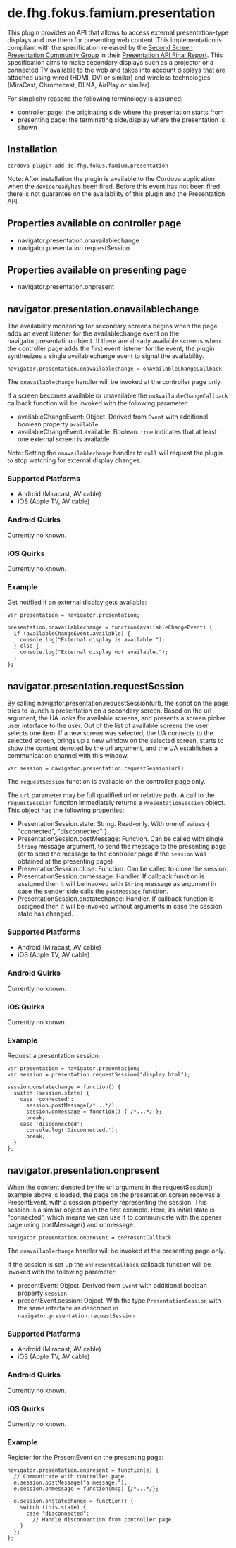 <!---
/*
 * Copyright 2014 Fraunhofer FOKUS
 *
 * Licensed under the Apache License, Version 2.0 (the "License");
 * you may not use this file except in compliance with the License.
 * You may obtain a copy of the License at
 *
 *     http://www.apache.org/licenses/LICENSE-2.0
 *
 * Unless required by applicable law or agreed to in writing, software
 * distributed under the License is distributed on an "AS IS" BASIS,
 * WITHOUT WARRANTIES OR CONDITIONS OF ANY KIND, either express or implied.
 * See the License for the specific language governing permissions and
 * limitations under the License.
 *
 * AUTHORS: Louay Bassbouss <louay.bassbouss@fokus.fraunhofer.de>
 *          Martin Lasak <martin.lasak@fokus.fraunhofer.de>
 */
-->

# de.fhg.fokus.famium.presentation

This plugin provides an API that allows to access external presentation-type
displays and use them for presenting web content. This implementation is
compliant with the specification released by the
[Second Screen Presentation Community Group](http://www.w3.org/community/webscreens/)
in their
[Presentation API Final Report](http://www.w3.org/2014/secondscreen/presentation-api/20140721/).
This specification aims to make secondary displays such as a projector
or a connected TV available to the web and takes into account displays that
are attached using wired (HDMI, DVI or similar) and
wireless technologies (MiraCast, Chromecast, DLNA, AirPlay or similar).

For simplicity reasons the following terminology is assumed:

* controller page: the originating side where the presentation starts from
* presenting page: the terminating side/display where the presentation is shown

## Installation

    cordova plugin add de.fhg.fokus.famium.presentation

Note: After installation the plugin is available to the Cordova application
when the ```deviceready```has been fired. Before this event has not been fired there is not guarantee on the availability of this plugin and the Presentation API.

## Properties available on controller page

- navigator.presentation.onavailablechange
- navigator.presentation.requestSession

## Properties available on presenting page

- navigator.presentation.onpresent

## navigator.presentation.onavailablechange

The availability monitoring for secondary screens begins when the page adds an event listener for the availablechange event on the navigator.presentation object. If there are already available screens when the controller page adds the first event listener for the event, the plugin synthesizes a single availablechange event to signal the availability.

    navigator.presentation.onavailablechange = onAvailableChangeCallback

The ```onavailablechange``` handler will be invoked at the controller page only.

If a screen becomes available or unavailable the ```onAvailableChangeCallback``` callback function will be invoked with the following parameter:

* availableChangeEvent: Object. Derived from ```Event``` with additional boolean property ```available```
* availableChangeEvent.available: Boolean. ```true``` indicates that at least one external screen is available

Note: Setting the ```onavailablechange``` handler to ```null``` will request the plugin to stop watching for external display changes.

### Supported Platforms

- Android (Miracast, AV cable)
- iOS (Apple TV, AV cable)

### Android Quirks

Currently no known.

### iOS Quirks

Currently no known.

### Example

Get notified if an external display gets available:

    var presentation = navigator.presentation;

    presentation.onavailablechange = function(availableChangeEvent) {
      if (availableChangeEvent.available) {
        console.log("External display is available.");
      } else {
        console.log("External display not available.");
      }
    };


## navigator.presentation.requestSession

By calling navigator.presentation.requestSession(url), the script on the page tries to launch a presentation on a secondary screen. Based on the url argument, the UA looks for available screens, and presents a screen picker user interface to the user. Out of the list of available screens the user selects one item. If a new screen was selected, the UA connects to the selected screen, brings up a new window on the selected screen, starts to show the content denoted by the url argument, and the UA establishes a communication channel with this window.

    var session = navigator.presentation.requestSession(url)

The ```requestSession``` function is available on the controller page only. 

The ```url``` parameter may be full qualified url or relative path.  A call to the ```requestSession``` function immediately returns a ```PresentationSession``` object. This object has the following properties:

* PresentationSession.state: String. Read-only. With one of values { "connected", "disconnected" }
* PresentationSession.postMessage: Function. Can be called with single ```String``` message argument, to send the message to the presenting page (or to send the message to the controller page if the ```session``` was obtained at the presenting page)
* PresentationSession.close: Function. Can be called to close the session.
* PresentationSession.onmessage: Handler. If callback function is assigned then it will be invoked with ```String``` message as argument in case the sender side calls the ```postMessage``` function.
* PresentationSession.onstatechange: Handler. If callback function is assigned then it will be invoked without arguments in case the session state has changed.

### Supported Platforms

- Android (Miracast, AV cable)
- iOS (Apple TV, AV cable)

### Android Quirks

Currently no known.

### iOS Quirks

Currently no known.

### Example

Request a presentation session:

    var presentation = navigator.presentation;
    var session = presentation.requestSession("display.html");
    
    session.onstatechange = function() {
      switch (session.state) {
        case 'connected':
          session.postMessage(/*...*/);
          session.onmessage = function() { /*...*/ };
          break;
        case 'disconnected':
          console.log('Disconnected.');
          break;
      }
    };

## navigator.presentation.onpresent

When the content denoted by the url argument in the requestSession() example above is loaded, the page on the presentation screen receives a PresentEvent, with a session property representing the session. This session is a similar object as in the first example. Here, its initial state is "connected", which means we can use it to communicate with the opener page using postMessage() and onmessage.

    navigator.presentation.onpresent = onPresentCallback

The ```onavailablechange``` handler will be invoked at the presenting page only.

If the session is set up the ```onPresentCallback``` callback function will be invoked with the following parameter:

* presentEvent: Object. Derived from ```Event``` with additional boolean property ```session``` 
* presentEvent.session: Object. With the type ```PresentationSession``` with the same interface as described in ```navigator.presentation.requestSession```

### Supported Platforms

- Android (Miracast, AV cable)
- iOS (Apple TV, AV cable)

### Android Quirks

Currently no known.

### iOS Quirks

Currently no known.

### Example

Register for the PresentEvent on the presenting page:

    navigator.presentation.onpresent = function(e) {
      // Communicate with controller page.
      e.session.postMessage("a message.");
      e.session.onmessage = function(msg) {/*...*/};

      e.session.onstatechange = function() {
        switch (this.state) {
          case "disconnected":
            // Handle disconnection from controller page.
        }
      };
    };


